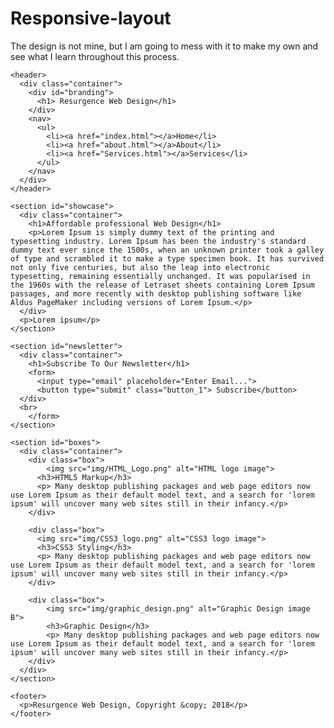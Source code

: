 # Responsive-layout
The design is not mine, but I am going to mess with it to make my own and see what I learn throughout this process.

<!DOCTYPE html>

<html lang="en" dir="ltr">
  <head>
    <meta charset="UTF-8">
    <meta name="viewport" content="width=device-width">
    <meta name="description" content="Portfolio for affordable professional web design and app development">
    <meta name="keywords" content="web design, affordable, professional, app development">
    <meta name="author" content="Katina Bright">
    <title>Resurgence Web Design</title>
    <link rel="stylesheet" href="./css/style.css">
  </head>

  <body>

    <header>
      <div class="container">
        <div id="branding">
          <h1> Resurgence Web Design</h1>
        </div>
        <nav>
          <ul>
            <li><a href="index.html"></a>Home</li>
            <li><a href="about.html"></a>About</li>
            <li><a href="Services.html"></a>Services</li>
          </ul>
        </nav>
      </div>
    </header>

    <section id="showcase">
      <div class="container">
        <h1>Affordable professional Web Design</h1>
        <p>Lorem Ipsum is simply dummy text of the printing and typesetting industry. Lorem Ipsum has been the industry's standard dummy text ever since the 1500s, when an unknown printer took a galley of type and scrambled it to make a type specimen book. It has survived not only five centuries, but also the leap into electronic typesetting, remaining essentially unchanged. It was popularised in the 1960s with the release of Letraset sheets containing Lorem Ipsum passages, and more recently with desktop publishing software like Aldus PageMaker including versions of Lorem Ipsum.</p>
      </div>
      <p>Lorem ipsum</p>
    </section>

    <section id="newsletter">
      <div class="container">
        <h1>Subscribe To Our Newsletter</h1>
        <form>
          <input type="email" placeholder="Enter Email...">
          <button type="submit" class="button_1"> Subscribe</button>
      </div>
      <br>
        </form>
    </section>

    <section id="boxes">
      <div class="container">
        <div class="box">
            <img src="img/HTML_Logo.png" alt="HTML logo image">
          <h3>HTML5 Markup</h3>
          <p> Many desktop publishing packages and web page editors now use Lorem Ipsum as their default model text, and a search for 'lorem ipsum' will uncover many web sites still in their infancy.</p>
        </div>

        <div class="box">
          <img src="img/CSS3_logo.png" alt="CSS3 logo image">
          <h3>CSS3 Styling</h3>
          <p> Many desktop publishing packages and web page editors now use Lorem Ipsum as their default model text, and a search for 'lorem ipsum' will uncover many web sites still in their infancy.</p>
        </div>

        <div class="box">
            <img src="img/graphic_design.png" alt="Graphic Design image B">
            <h3>Graphic Design</h3>
            <p> Many desktop publishing packages and web page editors now use Lorem Ipsum as their default model text, and a search for 'lorem ipsum' will uncover many web sites still in their infancy.</p>
        </div>
      </div>
    </section>

    <footer>
      <p>Resurgence Web Design, Copyright &copy; 2018</p>
    </footer>
  </body>
</html>
